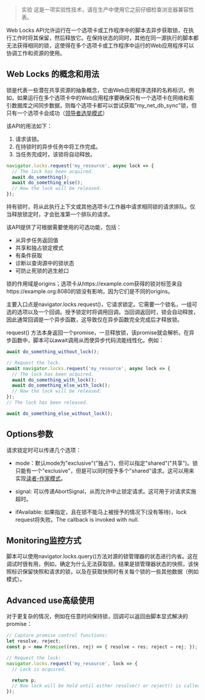 > 实验
> 这是一项实验性技术，请在生产中使用它之前仔细检查浏览器兼容性表。

Web Locks API允许运行在一个选项卡或工作程序中的脚本去异步获取锁，在执行工作时将其保留，然后释放它。在保持状态的同时，其他在同一源执行的脚本都无法获得相同的锁，这使得在多个选项卡或工作程序中运行的Web应用程序可以协调工作和资源的使用。

## Web Locks 的概念和用法


锁是代表一些潜在共享资源的抽象概念，它由Web应用程序选择的名称标识。例如，如果运行在多个选项卡中的Web应用程序要确保只有一个选项卡在网络和索引数据库之间同步数据，则每个选项卡都可以尝试获取"my_net_db_sync"锁，但只有一个选项卡会成功（[领导者选举模式](https://en.wikipedia.org/wiki/Leader_election)）

该API的用法如下：

1. 请求该锁。
2. 在持锁时的异步任务中将工作完成。
3. 当任务完成时，该锁将自动释放。

```js
navigator.locks.request('my_resource', async lock => {
  // The lock has been acquired.
  await do_something();
  await do_something_else();
  // Now the lock will be released.
});
```


持有锁时，将从此执行上下文或其他选项卡/工作器中请求相同锁的请求排队。仅当释放锁定时，才会批准第一个排队的请求。

该API提供了可根据需要使用的可选功能，包括：

- 从异步任务返回值
- 共享和独占锁定模式
- 有条件获取
- 诊断以查询源中的锁状态
- 可防止死锁的逃生舱口

锁的作用域是origins；选项卡从https://example.com获得的锁对标签来自https://example.org:8080的锁没有影响，因为它们是不同的origins。

主要入口点是navigator.locks.request()，它请求锁定。它需要一个锁名，一组可选的选项以及一个回调。授予锁定时将调用回调。当回调返回时，锁会自动释放，因此通常回调是​​一个异步函数，这导致仅在异步函数完全完成后才释放锁。

request() 方法本身返回一个promise，一旦释放锁，该promise就会解析。在异步函数中，脚本可以await调用从而使异步代码流能线性化。例如：

```js
await do_something_without_lock();

// Request the lock.
await navigator.locks.request('my_resource', async lock => {
  // The lock has been acquired.
  await do_something_with_lock();
  await do_something_else_with_lock();
  // Now the lock will be released.
});
// The lock has been released.

await do_something_else_without_lock();
```

## Options参数

请求锁定时可以传递几个选项：

- mode：默认mode为"exclusive"("独占")，但可以指定"shared"("共享")。锁只能有一个"exclusive"，但是可以同时授予多个"shared"请求。这可以用来实现[读者-作家模式](https://en.wikipedia.org/wiki/Readers%E2%80%93writer_lock)。

- signal: 可以传递AbortSignal，从而允许中止锁定请求。这可用于对请求实施超时。

- ifAvailable: 如果指定，且在锁不能马上被授予的情况下(没有等待)，lock request将失败。The callback is invoked with null.

## Monitoring监控方式

脚本可以使用navigator.locks.query()方法对源的锁管理器的状态进行内省。这在调试时很有用，例如，确定为什么无法获取锁。结果是锁管理器状态的快照，该快照标识保留快照和请求的锁，以及在获取快照时有关每个锁的一些其他数据（例如模式）。

## Advanced use高级使用

对于更复杂的情况，例如在任意时间保持锁，回调可以返回由脚本显式解决的promise：

```js
// Capture promise control functions:
let resolve, reject;
const p = new Promise((res, rej) => { resolve = res; reject = rej; });

// Request the lock:
navigator.locks.request('my_resource', lock => {
  // Lock is acquired.

  return p;
  // Now lock will be held until either resolve() or reject() is called.
});
```

